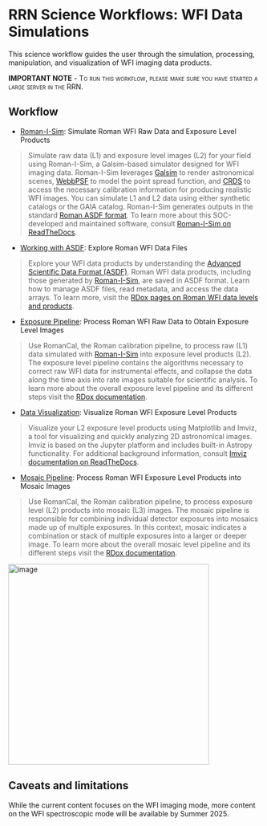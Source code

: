 # RRN Science Workflows: WFI Data Simulations

This science workflow guides the user through the simulation, processing, manipulation, and visualization of WFI imaging data products.

<span style="font-variant: small-caps;"> **IMPORTANT NOTE** - To run this workflow, please make sure you have started a large server in the RRN. </span>


## Workflow
- [Roman-I-Sim](../../content/notebooks/romanisim/romanisim.ipynb): Simulate Roman WFI Raw Data and Exposure Level Products
> Simulate raw data (L1) and exposure level images (L2) for your field using Roman-I-Sim, a Galsim-based simulator designed for WFI imaging data. Roman-I-Sim leverages [Galsim](https://github.com/GalSim-developers/GalSim) to render astronomical scenes, [WebbPSF](https://roman-docs.stsci.edu/simulation-tools-handbook-home/webbpsf-for-roman) to model the point spread function, and [CRDS](https://roman-docs.stsci.edu/data-handbook-home/accessing-wfi-data/crds-for-reference-files) to access the necessary calibration information for producing realistic WFI images. You can simulate L1 and L2 data using either synthetic catalogs or the GAIA catalog. Roman-I-Sim generates outputs in the standard [Roman ASDF format](https://roman-docs.stsci.edu/data-handbook-home/wfi-data-format/introduction-to-asdf). To learn more about this SOC-developed and maintained software, consult [Roman-I-Sim on ReadTheDocs](https://romanisim.readthedocs.io/en/latest/).
- [Working with ASDF](../../content/notebooks/working_with_asdf/working_with_asdf.ipynb): Explore Roman WFI Data Files
> Explore your WFI data products by understanding the [Advanced Scientific Data Format (ASDF)](https://roman-docs.stsci.edu/data-handbook-home/wfi-data-format/introduction-to-asdf). Roman WFI data products, including those generated by [Roman-I-Sim](https://romanisim.readthedocs.io/en/latest/), are saved in ASDF format. Learn how to manage ASDF files, read metadata, and access the data arrays. To learn more, visit the [RDox pages on Roman WFI data levels and products](https://roman-docs.stsci.edu/data-handbook-home/wfi-data-format/data-levels-and-products).
- [Exposure Pipeline](../../content/notebooks/exposure_pipeline/exposure_pipeline.ipynb): Process Roman WFI Raw Data to Obtain Exposure Level Images
> Use RomanCal, the Roman calibration pipeline, to process raw (L1) data simulated with [Roman-I-Sim](https://romanisim.readthedocs.io/en/latest/) into exposure level products (L2). The exposure level pipeline contains the algorithms necessary to correct raw WFI data for instrumental effects, and
collapse the data along the time axis into rate images suitable for scientific analysis. To learn more about the overall exposure level pipeline and its different steps visit the [RDox documentation](https://roman-docs.stsci.edu/data-handbook-home/roman-stsci-data-pipelines/exposure-level-pipeline).
- [Data Visualization](../../content/notebooks/data_visualization/data_visualization.ipynb): Visualize Roman WFI Exposure Level Products
> Visualize your L2 exposure level products using Matplotlib and Imviz, a tool for visualizing and quickly analyzing 2D astronomical images. Imviz is based on the Jupyter platform and includes built-in Astropy functionality. For additional background information, consult [Imviz documentation on ReadTheDocs](https://jdaviz.readthedocs.io/en/latest/imviz/index.html).
- [Mosaic Pipeline](../../content/notebooks/mosaic_pipeline/mosaic_pipeline.ipynb): Process Roman WFI Exposure Level Products into Mosaic Images
> Use RomanCal, the Roman calibration pipeline, to process exposure level (L2) products into mosaic (L3) images. The mosaic pipeline is responsible for combining individual detector exposures into mosaics made up of multiple exposures. In this context, mosaic indicates a combination or stack of multiple exposures into a larger or deeper image. To learn more about the overall mosaic level pipeline and its different steps visit the [RDox documentation](https://roman-docs.stsci.edu/data-handbook-home/roman-stsci-data-pipelines/mosaic-level-pipeline).

  <img width="400" alt="image" src="https://github.com/user-attachments/assets/99d0bd05-b0f3-428f-8193-f9dcd27132f0" />

## Caveats and limitations
While the current content focuses on the WFI imaging mode, more content on the WFI spectroscopic mode will be available by Summer 2025.
